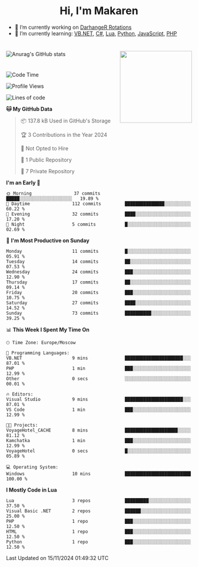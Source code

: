 <div id="header" align="center">
 <h1>Hi, I'm Makaren</h1>
</div>

- 🔭 I’m currently working on <a href="https://darhanger.github.io/rotations/">DarhangeR Rotations</a>
- 🌱 I’m currently learning: <a href="https://learn.microsoft.com/ru-ru/dotnet/visual-basic/">VB.NET</a>, <a href="https://dotnet.microsoft.com/en-us/languages/csharp">C#</a>, <a href="https://www.lua.org">Lua</a>, <a href="https://www.python.org">Python</a>, <a href="https://www.ecma-international.org/publications-and-standards/standards/ecma-262/">JavaScript</a>, <a href="https://www.php.net">PHP</a>
<!--
- 👯 I’m looking to collaborate on ...
- 🤔 I’m looking for help with ...
- 💬 Ask me about ...
- 📫 How to reach me: ...
- 😄 Pronouns: ...
- ⚡ Fun fact: ...
-->
#
![Anurag's GitHub stats](https://github-readme-stats.vercel.app/api?username=MakarenD&text_color=fff&icon_color=435cd9&show_icons=true&theme=dark&bg_color=00000000)<img align="right" src="https://media3.giphy.com/media/LaVp0AyqR5bGsC5Cbm/giphy.gif?cid=ecf05e4702j5mjw4h8mwt6p3xur6xnlpw7ymefs00ez9pcbs&ep=v1_gifs_search&rid=giphy.gif&ct=g" width="195"/> 

#
<!--START_SECTION:waka-->
![Code Time](http://img.shields.io/badge/Code%20Time-545%20hrs%2019%20mins-blue)

![Profile Views](http://img.shields.io/badge/Profile%20Views-0-blue)

![Lines of code](https://img.shields.io/badge/From%20Hello%20World%20I%27ve%20Written-3.0%20million%20lines%20of%20code-blue)

**🐱 My GitHub Data** 

> 📦 137.8 kB Used in GitHub's Storage 
 > 
> 🏆 3 Contributions in the Year 2024
 > 
> 🚫 Not Opted to Hire
 > 
> 📜 1 Public Repository 
 > 
> 🔑 7 Private Repository 
 > 
**I'm an Early 🐤** 

```text
🌞 Morning                37 commits          █████░░░░░░░░░░░░░░░░░░░░   19.89 % 
🌆 Daytime                112 commits         ███████████████░░░░░░░░░░   60.22 % 
🌃 Evening                32 commits          ████░░░░░░░░░░░░░░░░░░░░░   17.20 % 
🌙 Night                  5 commits           █░░░░░░░░░░░░░░░░░░░░░░░░   02.69 % 
```
📅 **I'm Most Productive on Sunday** 

```text
Monday                   11 commits          █░░░░░░░░░░░░░░░░░░░░░░░░   05.91 % 
Tuesday                  14 commits          ██░░░░░░░░░░░░░░░░░░░░░░░   07.53 % 
Wednesday                24 commits          ███░░░░░░░░░░░░░░░░░░░░░░   12.90 % 
Thursday                 17 commits          ██░░░░░░░░░░░░░░░░░░░░░░░   09.14 % 
Friday                   20 commits          ███░░░░░░░░░░░░░░░░░░░░░░   10.75 % 
Saturday                 27 commits          ████░░░░░░░░░░░░░░░░░░░░░   14.52 % 
Sunday                   73 commits          ██████████░░░░░░░░░░░░░░░   39.25 % 
```


📊 **This Week I Spent My Time On** 

```text
🕑︎ Time Zone: Europe/Moscow

💬 Programming Languages: 
VB.NET                   9 mins              ██████████████████████░░░   87.01 % 
PHP                      1 min               ███░░░░░░░░░░░░░░░░░░░░░░   12.99 % 
Other                    0 secs              ░░░░░░░░░░░░░░░░░░░░░░░░░   00.01 % 

🔥 Editors: 
Visual Studio            9 mins              ██████████████████████░░░   87.01 % 
VS Code                  1 min               ███░░░░░░░░░░░░░░░░░░░░░░   12.99 % 

🐱‍💻 Projects: 
VoyageHotel_CACHE        8 mins              ████████████████████░░░░░   81.12 % 
Kamchatka                1 min               ███░░░░░░░░░░░░░░░░░░░░░░   12.99 % 
VoyageHotel              0 secs              █░░░░░░░░░░░░░░░░░░░░░░░░   05.89 % 

💻 Operating System: 
Windows                  10 mins             █████████████████████████   100.00 % 
```

**I Mostly Code in Lua** 

```text
Lua                      3 repos             █████████░░░░░░░░░░░░░░░░   37.50 % 
Visual Basic .NET        2 repos             ██████░░░░░░░░░░░░░░░░░░░   25.00 % 
PHP                      1 repo              ███░░░░░░░░░░░░░░░░░░░░░░   12.50 % 
HTML                     1 repo              ███░░░░░░░░░░░░░░░░░░░░░░   12.50 % 
Python                   1 repo              ███░░░░░░░░░░░░░░░░░░░░░░   12.50 % 
```




 Last Updated on 15/11/2024 01:49:32 UTC
<!--END_SECTION:waka-->
